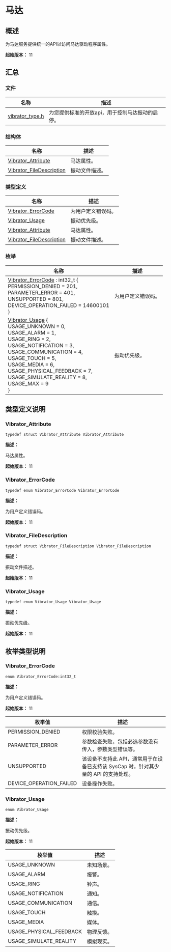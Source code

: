 # 马达


## 概述

为马达服务提供统一的API以访问马达驱动程序属性。

**起始版本：** 11


## 汇总


### 文件

| 名称 | 描述 |
| -------- | -------- |
| [vibrator_type.h](vibrator_type_8h.md) | 为您提供标准的开放api，用于控制马达振动的启停。  |


### 结构体

| 名称 | 描述 |
| -------- | -------- |
| [Vibrator_Attribute](_vibrator_attribute.md) | 马达属性。  |
| [Vibrator_FileDescription](_vibrator_file_description.md) | 振动文件描述。  |


### 类型定义

| 名称 | 描述 |
| -------- | -------- |
| [Vibrator_ErrorCode](#vibrator_errorcode) | 为用户定义错误码。  |
| [Vibrator_Usage](#vibrator_usage) | 振动优先级。       |
| [Vibrator_Attribute](#vibrator_attribute) | 马达属性。  |
| [Vibrator_FileDescription](#vibrator_filedescription) | 振动文件描述。  |


### 枚举

| 名称 | 描述 |
| -------- | -------- |
| [Vibrator_ErrorCode](#vibrator_errorcode) : int32_t { <br/>PERMISSION_DENIED = 201, <br/>PARAMETER_ERROR = 401, <br/>UNSUPPORTED = 801, <br/>DEVICE_OPERATION_FAILED = 14600101<br/>} | 为用户定义错误码。  |
| [Vibrator_Usage](#vibrator_usage) {<br/>USAGE_UNKNOWN = 0, <br/>USAGE_ALARM = 1, <br/>USAGE_RING = 2,<br/> USAGE_NOTIFICATION = 3,<br/>USAGE_COMMUNICATION = 4, <br/>USAGE_TOUCH = 5, <br/>USAGE_MEDIA = 6, <br/>USAGE_PHYSICAL_FEEDBACK = 7,<br/>USAGE_SIMULATE_REALITY = 8, <br/>USAGE_MAX = 9<br/>} | 振动优先级。  |


## 类型定义说明


### Vibrator_Attribute

```
typedef struct Vibrator_Attribute Vibrator_Attribute
```
**描述：**

马达属性。

**起始版本：** 11


### Vibrator_ErrorCode

```
typedef enum Vibrator_ErrorCode Vibrator_ErrorCode
```
**描述：**

为用户定义错误码。

**起始版本：** 11


### Vibrator_FileDescription

```
typedef struct Vibrator_FileDescription Vibrator_FileDescription
```
**描述：**

振动文件描述。

**起始版本：** 11


### Vibrator_Usage

```
typedef enum Vibrator_Usage Vibrator_Usage
```
**描述：**

振动优先级。

**起始版本：** 11


## 枚举类型说明


### Vibrator_ErrorCode

```
enum Vibrator_ErrorCode:int32_t
```
**描述：**

为用户定义错误码。

**起始版本：** 11

| 枚举值 | 描述 |
| -------- | -------- |
| PERMISSION_DENIED  | 权限校验失败。 |
| PARAMETER_ERROR  | 参数检查失败，包括必选参数没有传入，参数类型错误等。 |
| UNSUPPORTED  | 该设备不支持此 API，通常用于在设备已支持该 SysCap 时，针对其少量的 API 的支持处理。 |
| DEVICE_OPERATION_FAILED | 设备操作失败。 |


### Vibrator_Usage

```
enum Vibrator_Usage
```
**描述：**

振动优先级。

**起始版本：** 11

| 枚举值 | 描述 |
| -------- | -------- |
| USAGE_UNKNOWN  | 未知场景。 |
| USAGE_ALARM  | 报警。 |
| USAGE_RING  | 铃声。 |
| USAGE_NOTIFICATION  | 通知。 |
| USAGE_COMMUNICATION  | 通信。 |
| USAGE_TOUCH  | 触摸。 |
| USAGE_MEDIA  | 媒体。 |
| USAGE_PHYSICAL_FEEDBACK  | 物理反馈。 |
| USAGE_SIMULATE_REALITY | 模拟现实。 |
